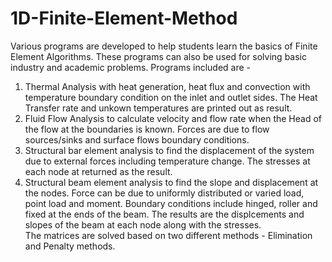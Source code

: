 # 1D-Finite-Element-Method
Various programs are developed to help students learn the basics of Finite Element Algorithms. These programs can also be used for solving basic industry and academic problems. 
Programs included are - <br/>
1) Thermal Analysis with heat generation, heat flux and convection with temperature boundary condition on the inlet and outlet sides. The Heat Transfer rate and unkown temperatures are printed out as result.<br/>
2) Fluid Flow Analysis to calculate velocity and flow rate when the Head of the flow at the boundaries is known. Forces are due to flow sources/sinks and surface flows boundary conditions. <br/>
3) Structural bar element analysis to find the displacement of the system due to external forces including temperature change. The stresses at each node at returned as the result. <br/>
4) Structural beam element analysis to find the slope and displacement at the nodes. Force can be due to uniformly distributed or varied load, point load and moment. Boundary conditions include hinged, roller and fixed at the ends of the beam. The results are the displcements and slopes of the beam at each node along with the stresses. <br/>
The matrices are solved based on two different methods - Elimination and Penalty methods.<br/>


